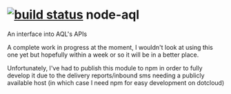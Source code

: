 [![build status](https://secure.travis-ci.org/holidayextras/node-aql.png)](http://travis-ci.org/holidayextras/node-aql)
node-aql
========

An interface into AQL's APIs

A complete work in progress at the moment, I wouldn't look at using this one yet but hopefully within a week or so it will be in a better place.

Unfortunately, I've had to publish this module to npm in order to fully develop it due to the delivery reports/inbound sms needing a publicly available host (in which case I need npm for easy development on dotcloud)